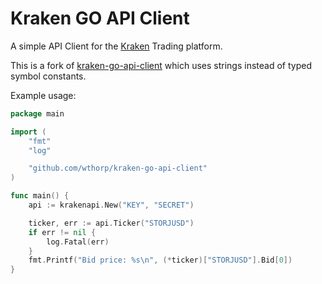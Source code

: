 Kraken GO API Client
====================

A simple API Client for the [Kraken](https://www.kraken.com/ "Kraken") Trading platform.

This is a fork of [kraken-go-api-client](https://github.com/beldur/kraken-go-api-client/) which uses strings instead of typed symbol constants.

Example usage:

```go
package main

import (
	"fmt"
	"log"

	"github.com/wthorp/kraken-go-api-client"
)

func main() {
	api := krakenapi.New("KEY", "SECRET")

	ticker, err := api.Ticker("STORJUSD")
	if err != nil {
		log.Fatal(err)
	}
	fmt.Printf("Bid price: %s\n", (*ticker)["STORJUSD"].Bid[0])
}
```
